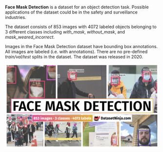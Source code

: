 **Face Mask Detection** is a dataset for an object detection task. Possible applications of the dataset could be in the safety and surveillance industries. 

The dataset consists of 853 images with 4072 labeled objects belonging to 3 different classes including *with_mask*, *without_mask*, and *mask_weared_incorrect*.

Images in the Face Mask Detection dataset have bounding box annotations. All images are labeled (i.e. with annotations). There are no pre-defined <i>train/val/test</i> splits in the dataset. The dataset was released in 2020.

<img src="https://github.com/dataset-ninja/face-mask-detection/raw/main/visualizations/poster.png">
